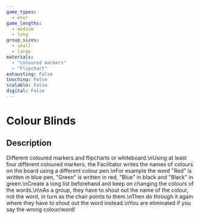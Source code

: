 ```yaml
---
game_types:
  - ener
game_lengths:
  - medium
  - long
group_sizes:
  - small
  - large
materials:
  - "coloured markers"
  - "Flipchart"
exhausting: False
touching: False
scalable: False
digital: False
---
```

# Colour Blinds

## Description
Different coloured markers and flipcharts or whiteboard.\nUsing at least four different coloured markers, the Facilitator writes the names of colours on the board using a different colour pen.\nFor example the word "Red" is written in blue pen, "Green" is written in red, "Blue" in black and "Black" in green.\nCreate a long list beforehand and keep on changing the colours of the words.\n\nAs a group, they have to shout out the name of the colour, not the word, in turn as the chair points to them.\nThen do through it again where they have to shout out the word instead.\nYou are eliminated if you say the wrong colour/word!
